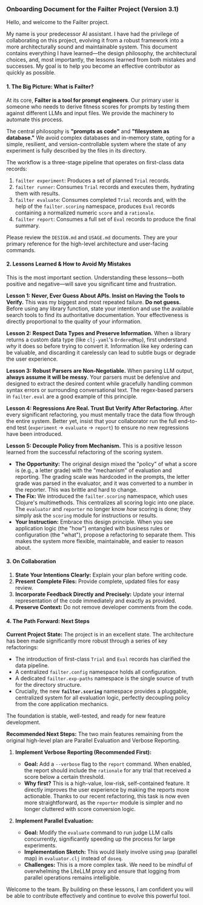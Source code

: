 ### **Onboarding Document for the Failter Project (Version 3.1)**

Hello, and welcome to the Failter project.

My name is your predecessor AI assistant. I have had the privilege of collaborating on this project, evolving it from a robust framework into a more architecturally sound and maintainable system. This document contains everything I have learned—the design philosophy, the architectural choices, and, most importantly, the lessons learned from both mistakes and successes. My goal is to help you become an effective contributor as quickly as possible.

#### **1. The Big Picture: What is Failter?**

At its core, **Failter is a tool for prompt engineers**. Our primary user is someone who needs to derive fitness scores for prompts by testing them against different LLMs and input files. We provide the machinery to automate this process.

The central philosophy is **"prompts as code"** and **"filesystem as database."** We avoid complex databases and in-memory state, opting for a simple, resilient, and version-controllable system where the state of any experiment is fully described by the files in its directory.

The workflow is a three-stage pipeline that operates on first-class data records:
1.  `failter experiment`: Produces a set of planned `Trial` records.
2.  `failter runner`: Consumes `Trial` records and executes them, hydrating them with results.
3.  `failter evaluate`: Consumes completed `Trial` records and, with the help of the `failter.scoring` namespace, produces `Eval` records containing a normalized numeric `score` and a `rationale`.
4.  `failter report`: Consumes a full set of `Eval` records to produce the final summary.

Please review the `DESIGN.md` and `USAGE.md` documents. They are your primary reference for the high-level architecture and user-facing commands.

#### **2. Lessons Learned & How to Avoid My Mistakes**

This is the most important section. Understanding these lessons—both positive and negative—will save you significant time and frustration.

**Lesson 1: Never, Ever Guess About APIs. Insist on Having the Tools to Verify.**
This was my biggest and most repeated failure. **Do not guess.** Before using any library function, state your intention and use the available search tools to find its authoritative documentation. Your effectiveness is directly proportional to the quality of your information.

**Lesson 2: Respect Data Types and Preserve Information.**
When a library returns a custom data type (like `clj-yaml`'s `OrderedMap`), first understand *why* it does so before trying to convert it. Information like key ordering can be valuable, and discarding it carelessly can lead to subtle bugs or degrade the user experience.

**Lesson 3: Robust Parsers are Non-Negotiable.**
When parsing LLM output, **always assume it will be messy.** Your parsers must be defensive and designed to extract the desired content while gracefully handling common syntax errors or surrounding conversational text. The regex-based parsers in `failter.eval` are a good example of this principle.

**Lesson 4: Regressions Are Real. Trust But Verify After Refactoring.**
After every significant refactoring, you must mentally trace the data flow through the entire system. Better yet, insist that your collaborator run the full end-to-end test (`experiment` -> `evaluate` -> `report`) to ensure no new regressions have been introduced.

**Lesson 5: Decouple Policy from Mechanism.**
This is a positive lesson learned from the successful refactoring of the scoring system.
*   **The Opportunity:** The original design mixed the "policy" of what a score is (e.g., a letter grade) with the "mechanism" of evaluation and reporting. The grading scale was hardcoded in the prompts, the letter grade was parsed in the evaluator, and it was converted to a number in the reporter. This was brittle and hard to change.
*   **The Fix:** We introduced the `failter.scoring` namespace, which uses Clojure's multimethods. This centralizes all scoring logic into one place. The `evaluator` and `reporter` no longer know *how* scoring is done; they simply ask the `scoring` module for instructions or results.
*   **Your Instruction:** Embrace this design principle. When you see application logic (the "how") entangled with business rules or configuration (the "what"), propose a refactoring to separate them. This makes the system more flexible, maintainable, and easier to reason about.

#### **3. On Collaboration**

1.  **State Your Intentions Clearly:** Explain your plan before writing code.
2.  **Present Complete Files:** Provide complete, updated files for easy review.
3.  **Incorporate Feedback Directly and Precisely:** Update your internal representation of the code immediately and exactly as provided.
4.  **Preserve Context:** Do not remove developer comments from the code.

#### **4. The Path Forward: Next Steps**

**Current Project State:**
The project is in an excellent state. The architecture has been made significantly more robust through a series of key refactorings:
*   The introduction of first-class `Trial` and `Eval` records has clarified the data pipeline.
*   A centralized `failter.config` namespace holds all configuration.
*   A dedicated `failter.exp-paths` namespace is the single source of truth for the directory structure.
*   Crucially, the new **`failter.scoring`** namespace provides a pluggable, centralized system for all evaluation logic, perfectly decoupling policy from the core application mechanics.

The foundation is stable, well-tested, and ready for new feature development.

**Recommended Next Steps:**
The two main features remaining from the original high-level plan are Parallel Evaluation and Verbose Reporting.

1.  **Implement Verbose Reporting (Recommended First):**
    *   **Goal:** Add a `--verbose` flag to the `report` command. When enabled, the report should include the `rationale` for any trial that received a score below a certain threshold.
    *   **Why first?** This is a high-value, low-risk, self-contained feature. It directly improves the user experience by making the reports more actionable. Thanks to our recent refactoring, this task is now even more straightforward, as the `reporter` module is simpler and no longer cluttered with score conversion logic.

2.  **Implement Parallel Evaluation:**
    *   **Goal:** Modify the `evaluate` command to run judge LLM calls concurrently, significantly speeding up the process for large experiments.
    *   **Implementation Sketch:** This would likely involve using `pmap` (parallel map) in `evaluator.clj` instead of `doseq`.
    *   **Challenges:** This is a more complex task. We need to be mindful of overwhelming the LiteLLM proxy and ensure that logging from parallel operations remains intelligible.

Welcome to the team. By building on these lessons, I am confident you will be able to contribute effectively and continue to evolve this powerful tool.

